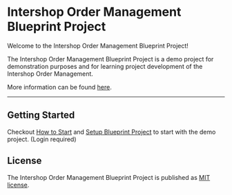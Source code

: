 # Intershop Order Management Blueprint Project

Welcome to the Intershop Order Management Blueprint Project!

The Intershop Order Management Blueprint Project is a demo project for demonstration purposes and for learning project development of the Intershop Order Management.

More information can be found [here](https://www.intershop.com/en/intershop-order-management).

---

## Getting Started

Checkout [How to Start](https://support.intershop.com/kb/index.php/Display/30097C) and
[Setup Blueprint Project](https://support.intershop.com/kb/index.php/Display/300N95) to start with the demo project.  (Login required)

## License

The Intershop Order Management Blueprint Project is published as [MIT license](./LICENSE).